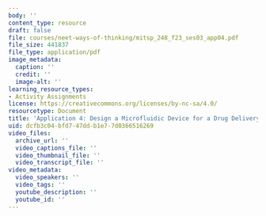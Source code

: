 ```yaml
---
body: ''
content_type: resource
draft: false
file: courses/neet-ways-of-thinking/mitsp_248_f23_ses03_app04.pdf
file_size: 441837
file_type: application/pdf
image_metadata:
  caption: ''
  credit: ''
  image-alt: ''
learning_resource_types:
- Activity Assignments
license: https://creativecommons.org/licenses/by-nc-sa/4.0/
resourcetype: Document
title: 'Application 4: Design a Microfluidic Device for a Drug Delivery Experiment'
uid: dcfb3c04-bfd7-47dd-b1e7-7d0366516269
video_files:
  archive_url: ''
  video_captions_file: ''
  video_thumbnail_file: ''
  video_transcript_file: ''
video_metadata:
  video_speakers: ''
  video_tags: ''
  youtube_description: ''
  youtube_id: ''
---
```

